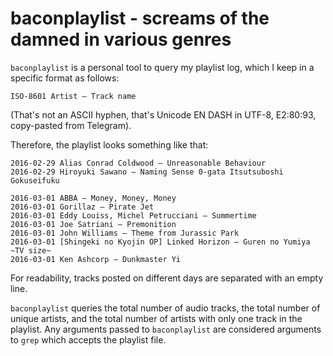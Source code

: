 baconplaylist - screams of the damned in various genres
=======================================================
`baconplaylist` is a personal tool to query my playlist log, which I keep in a
specific format as follows:

```
ISO-8601 Artist – Track name
```

(That's not an ASCII hyphen, that's Unicode EN DASH in UTF-8, E2:80:93,
copy-pasted from Telegram).

Therefore, the playlist looks something like that:

```
2016-02-29 Alias Conrad Coldwood – Unreasonable Behaviour
2016-02-29 Hiroyuki Sawano – Naming Sense 0-gata Itsutsuboshi Gokuseifuku

2016-03-01 ABBA – Money, Money, Money
2016-03-01 Gorillaz – Pirate Jet
2016-03-01 Eddy Louiss, Michel Petrucciani – Summertime
2016-03-01 Joe Satriani – Premonition
2016-03-01 John Williams – Theme from Jurassic Park
2016-03-01 [Shingeki no Kyojin OP] Linked Horizon – Guren no Yumiya ~TV size~
2016-03-01 Ken Ashcorp – Dunkmaster Yi
```

For readability, tracks posted on different days are separated with an empty
line.

`baconplaylist` queries the total number of audio tracks, the total number of
unique artists, and the total number of artists with only one track in the
playlist. Any arguments passed to `baconplaylist` are considered arguments to
`grep` which accepts the playlist file.
